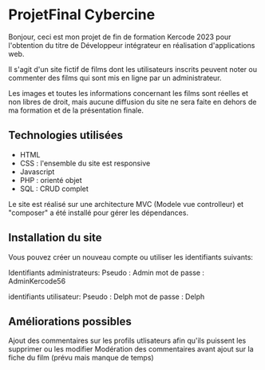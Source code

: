 
# ProjetFinal Cybercine

Bonjour, ceci est mon projet de fin de formation Kercode 2023 pour l'obtention du titre de Développeur intégrateur en réalisation d'applications web.

Il s'agit d'un site fictif de films dont les utilisateurs inscrits peuvent noter ou commenter des films qui sont mis en ligne par un administrateur.

Les images et toutes les informations concernant les films sont réelles et non libres de droit, mais aucune diffusion du site ne sera faite en dehors de ma formation et de la présentation finale.

## Technologies utilisées

- HTML
- CSS : l'ensemble du site est responsive 
- Javascript
- PHP : orienté objet
- SQL : CRUD complet

Le site est réalisé sur une architecture MVC (Modele vue controlleur) et "composer" a été installé pour gérer les dépendances.

## Installation du site

Vous pouvez créer un nouveau compte ou utiliser les identifiants suivants:

Identifiants administrateurs:
Pseudo : Admin
mot de passe : AdminKercode56

identifiants utilisateur:
Pseudo : Delph
mot de passe : Delph


## Améliorations possibles

Ajout des commentaires sur les profils utlisateurs afin qu'ils puissent les supprimer ou les modifier
Modération des commentaires avant ajout sur la fiche du film (prévu mais manque de temps)





